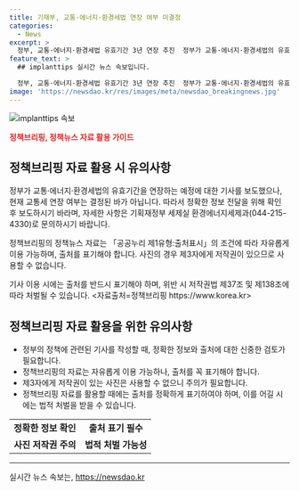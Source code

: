 ```yaml
---
title: 기재부, 교통·에너지·환경세법 연장 여부 미결정
categories:
  - News
excerpt: >
  정부, 교통·에너지·환경세법 유효기간 3년 연장 추진  정부가 교통·에너지·환경세법의 유효기간을 올해 말 종료될 예정이었던 것을 3년 연장하기로 결정했다. 단, 교통세 연장 여부는 아직 결정되지 않았으니 보도 시 신중을 기해야 한다. (연락처: 기획재정부 세제실 환경에너지세제과 044-215-4330) [자료출처=정책브리핑 www.korea.kr]
feature_text: >
  ## implanttips 실시간 뉴스 속보입니다.

  정부, 교통·에너지·환경세법 유효기간 3년 연장 추진  정부가 교통·에너지·환경세법의 유효기간을 올해 말 종료될 예정이었던 것을 3년 연장하기로 결정했다. 단, 교통세 연장 여부는 아직 결정되지 않았으니 보도 시 신중을 기해야 한다. (연락처: 기획재정부 세제실 환경에너지세제과 044-215-4330) [자료출처=정책브리핑 www.korea.kr]
image: 'https://newsdao.kr/res/images/meta/newsdao_breakingnews.jpg'
---
```


<p><img src="https://newsdao.kr/res/images/meta/newsdao_breakingnews.jpg" alt="implanttips 속보" /></p>

<p><b><span style="color: #ee2323;">정책브리핑, 정책뉴스 자료 활용 가이드</span></b></p>

<h2 data-ke-size="size26">정책브리핑 자료 활용 시 유의사항</h2>

<p data-ke-size="size16">정부가 교통·에너지·환경세법의 유효기간을 연장하는 예정에 대한 기사를 보도했으나, 현재 교통세 연장 여부는 결정된 바가 아닙니다. 따라서 정확한 정보 전달을 위해 확인 후 보도하시기 바라며, 자세한 사항은 기획재정부 세제실 환경에너지세제과(044-215-4330)로 문의하시기 바랍니다.</p>

<p data-ke-size="size16">정책브리핑의 정책뉴스 자료는 「공공누리 제1유형:출처표시」의 조건에 따라 자유롭게 이용 가능하며, 출처를 표기해야 합니다. 사진의 경우 제3자에게 저작권이 있으므로 사용할 수 없습니다.</p>

<p data-ke-size="size16">기사 이용 시에는 출처를 반드시 표기해야 하며, 위반 시 저작권법 제37조 및 제138조에 따라 처벌될 수 있습니다. <자료출처=정책브리핑 https://www.korea.kr></p>

<h2 data-ke-size="size26">정책브리핑 자료 활용을 위한 유의사항</h2>

<ul>
  <li>정부의 정책에 관련된 기사를 작성할 때, 정확한 정보와 출처에 대한 신중한 검토가 필요합니다.</li>
  <li>정책브리핑의 자료는 자유롭게 이용 가능하나, 출처를 꼭 표기해야 합니다.</li>
  <li>제3자에게 저작권이 있는 사진은 사용할 수 없으니 주의가 필요합니다.</li>
  <li>정책브리핑 자료를 활용할 때에는 출처를 정확하게 표기하여야 하며, 이를 어길 시에는 법적 처벌을 받을 수 있습니다.</li>
</ul>

<table>
  <tr>
    <td style="text-align: center; height: 17px;"><b>정확한 정보 확인</b></td>
    <td style="text-align: center; height: 17px;"><b>출처 표기 필수</b></td>
  </tr>
  <tr>
    <td style="text-align: center; height: 17px;"><b>사진 저작권 주의</b></td>
    <td style="text-align: center; height: 17px;"><b>법적 처벌 가능성</b></td>
  </tr>
</table>

<hr>
실시간 뉴스 속보는, <a href="https://newsdao.kr" rel="dofollow">https://newsdao.kr</a>


